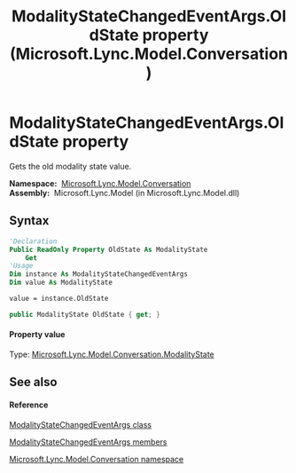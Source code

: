 ﻿---
title: ModalityStateChangedEventArgs.OldState property  (Microsoft.Lync.Model.Conversation)
TOCTitle: 'OldState property '
ms:assetid: P:Microsoft.Lync.Model.Conversation.ModalityStateChangedEventArgs.OldState_DI_3_UC_OCS14MrefLyncWPF
ms:mtpsurl: https://msdn.microsoft.com/en-us/library/microsoft.lync.model.conversation.modalitystatechangedeventargs.oldstate_di_3_uc_ocs14mreflyncwpf(v=office.15)
ms:contentKeyID: 48598056
ms.date: 07/28/2014
mtps_version: v=office.15
f1_keywords:
- Microsoft.Lync.Model.Conversation.ModalityStateChangedEventArgs.OldState
dev_langs:
- CSharp
- JScript
- VB
- other
---

# ModalityStateChangedEventArgs.OldState property

Gets the old modality state value.

**Namespace:**  [Microsoft.Lync.Model.Conversation](microsoft-lync-model-conversation-namespace_2.md)  
**Assembly:**  Microsoft.Lync.Model (in Microsoft.Lync.Model.dll)

## Syntax

``` vb
'Declaration
Public ReadOnly Property OldState As ModalityState
    Get
'Usage
Dim instance As ModalityStateChangedEventArgs
Dim value As ModalityState

value = instance.OldState
```

``` csharp
public ModalityState OldState { get; }
```

#### Property value

Type: [Microsoft.Lync.Model.Conversation.ModalityState](modalitystate-enumeration-microsoft-lync-model-conversation_2.md)  

## See also

#### Reference

[ModalityStateChangedEventArgs class](modalitystatechangedeventargs-class-microsoft-lync-model-conversation_2.md)

[ModalityStateChangedEventArgs members](modalitystatechangedeventargs-members-microsoft-lync-model-conversation_2.md)

[Microsoft.Lync.Model.Conversation namespace](microsoft-lync-model-conversation-namespace_2.md)

